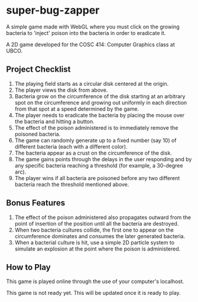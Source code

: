 # super-bug-zapper
A simple game made with WebGL where you must click on the growing bacteria to 'inject' poison into the bacteria in order to eradicate it.

A 2D game developed for the COSC 414: Computer Graphics class at UBCO.

## Project Checklist

1. The playing field starts as a circular disk centered at the origin.
2. The player views the disk from above.
3. Bacteria grow on the circumference of the disk starting at an arbitrary spot on the
circumference and growing out uniformly in each direction from that spot at a speed
determined by the game.
4. The player needs to eradicate the bacteria by placing the mouse over the bacteria and
hitting a button.
5. The effect of the poison administered is to immediately remove the poisoned bacteria.
6. The game can randomly generate up to a fixed number (say 10) of different bacteria
(each with a different color).
7. The bacteria appear as a crust on the circumference of the disk.
8. The game gains points through the delays in the user responding and by any specific
bacteria reaching a threshold (for example, a 30-degree arc).
9. The player wins if all bacteria are poisoned before any two different bacteria reach the
threshold mentioned above.

##  Bonus Features

1. The effect of the poison administered also propagates outward from the point of insertion of the position until all the bacteria are destroyed.
2. When two bacteria cultures collide, the first one to appear on the circumference dominates and consumes the later generated bacteria.
3. When a bacterial culture is hit, use a simple 2D particle system to simulate an explosion at the point where the poison is administered.

## How to Play

This game is played online through the use of your computer's localhost.

This game is not ready yet. This will be updated once it is ready to play.